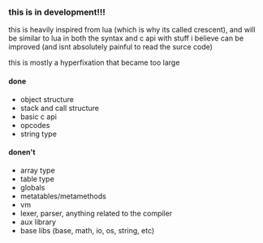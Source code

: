 ### this is in development!!!

this is heavily inspired from lua (which is why its called crescent), and will be similar to lua in both the syntax and c api with stuff i believe can be improved (and isnt absolutely painful to read the surce code)

this is mostly a hyperfixation that became too large

#### done

 - object structure
 - stack and call structure
 - basic c api
 - opcodes
 - string type

#### donen't

 - array type
 - table type
 - globals
 - metatables/metamethods
 - vm
 - lexer, parser, anything related to the compiler
 - aux library
 - base libs (base, math, io, os, string, etc)
